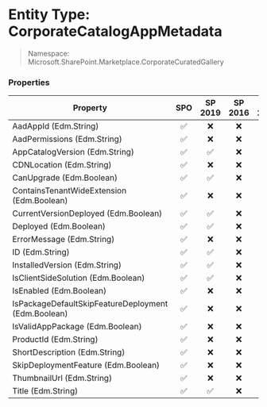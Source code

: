 # Entity Type: CorporateCatalogAppMetadata

> Namespace: Microsoft.SharePoint.Marketplace.CorporateCuratedGallery

### Properties

Property | SPO | SP 2019 | SP 2016 | SP 2013
----------|:---:|:-------:|:-------:|:-------:
AadAppId (Edm.String) | ✅ | ❌ | ❌ | ❌
AadPermissions (Edm.String) | ✅ | ❌ | ❌ | ❌
AppCatalogVersion (Edm.String) | ✅ | ✅ | ❌ | ❌
CDNLocation (Edm.String) | ✅ | ❌ | ❌ | ❌
CanUpgrade (Edm.Boolean) | ✅ | ✅ | ❌ | ❌
ContainsTenantWideExtension (Edm.Boolean) | ✅ | ❌ | ❌ | ❌
CurrentVersionDeployed (Edm.Boolean) | ✅ | ✅ | ❌ | ❌
Deployed (Edm.Boolean) | ✅ | ✅ | ❌ | ❌
ErrorMessage (Edm.String) | ✅ | ❌ | ❌ | ❌
ID (Edm.String) | ✅ | ✅ | ❌ | ❌
InstalledVersion (Edm.String) | ✅ | ✅ | ❌ | ❌
IsClientSideSolution (Edm.Boolean) | ✅ | ✅ | ❌ | ❌
IsEnabled (Edm.Boolean) | ✅ | ❌ | ❌ | ❌
IsPackageDefaultSkipFeatureDeployment (Edm.Boolean) | ✅ | ❌ | ❌ | ❌
IsValidAppPackage (Edm.Boolean) | ✅ | ❌ | ❌ | ❌
ProductId (Edm.String) | ✅ | ❌ | ❌ | ❌
ShortDescription (Edm.String) | ✅ | ❌ | ❌ | ❌
SkipDeploymentFeature (Edm.Boolean) | ✅ | ❌ | ❌ | ❌
ThumbnailUrl (Edm.String) | ✅ | ❌ | ❌ | ❌
Title (Edm.String) | ✅ | ✅ | ❌ | ❌